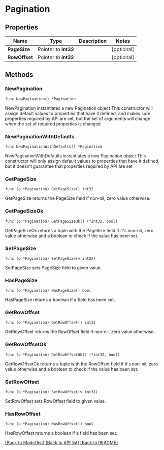 # Pagination

## Properties

Name | Type | Description | Notes
------------ | ------------- | ------------- | -------------
**PageSize** | Pointer to **int32** |  | [optional] 
**RowOffset** | Pointer to **int32** |  | [optional] 

## Methods

### NewPagination

`func NewPagination() *Pagination`

NewPagination instantiates a new Pagination object
This constructor will assign default values to properties that have it defined,
and makes sure properties required by API are set, but the set of arguments
will change when the set of required properties is changed

### NewPaginationWithDefaults

`func NewPaginationWithDefaults() *Pagination`

NewPaginationWithDefaults instantiates a new Pagination object
This constructor will only assign default values to properties that have it defined,
but it doesn't guarantee that properties required by API are set

### GetPageSize

`func (o *Pagination) GetPageSize() int32`

GetPageSize returns the PageSize field if non-nil, zero value otherwise.

### GetPageSizeOk

`func (o *Pagination) GetPageSizeOk() (*int32, bool)`

GetPageSizeOk returns a tuple with the PageSize field if it's non-nil, zero value otherwise
and a boolean to check if the value has been set.

### SetPageSize

`func (o *Pagination) SetPageSize(v int32)`

SetPageSize sets PageSize field to given value.

### HasPageSize

`func (o *Pagination) HasPageSize() bool`

HasPageSize returns a boolean if a field has been set.

### GetRowOffset

`func (o *Pagination) GetRowOffset() int32`

GetRowOffset returns the RowOffset field if non-nil, zero value otherwise.

### GetRowOffsetOk

`func (o *Pagination) GetRowOffsetOk() (*int32, bool)`

GetRowOffsetOk returns a tuple with the RowOffset field if it's non-nil, zero value otherwise
and a boolean to check if the value has been set.

### SetRowOffset

`func (o *Pagination) SetRowOffset(v int32)`

SetRowOffset sets RowOffset field to given value.

### HasRowOffset

`func (o *Pagination) HasRowOffset() bool`

HasRowOffset returns a boolean if a field has been set.


[[Back to Model list]](../README.md#documentation-for-models) [[Back to API list]](../README.md#documentation-for-api-endpoints) [[Back to README]](../README.md)


